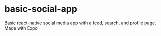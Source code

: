 # basic-social-app
Basic react-native social media app with a feed, search, and profile page. Made with Expo
